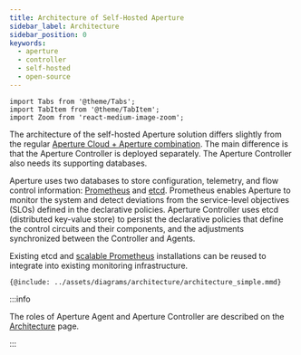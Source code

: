 ```yaml
---
title: Architecture of Self-Hosted Aperture
sidebar_label: Architecture
sidebar_position: 0
keywords:
  - aperture
  - controller
  - self-hosted
  - open-source
---
```


```mdx-code-block
import Tabs from '@theme/Tabs';
import TabItem from '@theme/TabItem';
import Zoom from 'react-medium-image-zoom';
```

The architecture of the self-hosted Aperture solution differs slightly from the
regular [Aperture Cloud + Aperture combination](/architecture/architecture.md).
The main difference is that the Aperture Controller is deployed separately. The
Aperture Controller also needs its supporting databases.

Aperture uses two databases to store configuration, telemetry, and flow control
information: [Prometheus][prometheus] and [etcd][etcd]. Prometheus enables
Aperture to monitor the system and detect deviations from the service-level
objectives (SLOs) defined in the declarative policies. Aperture Controller uses
etcd (distributed key-value store) to persist the declarative policies that
define the control circuits and their components, and the adjustments
synchronized between the Controller and Agents.

Existing etcd and
[scalable Prometheus](https://promlabs.com/blog/2021/10/14/promql-vendor-compatibility-round-three)
installations can be reused to integrate into existing monitoring
infrastructure.

<Zoom>

```mermaid
{@include: ../assets/diagrams/architecture/architecture_simple.mmd}
```

</Zoom>

:::info

The roles of Aperture Agent and Aperture Controller are described on the
[Architecture][architecture] page.

:::

[architecture]: /architecture/architecture.md
[prometheus]: https://prometheus.io
[etcd]: https://etcd.io
